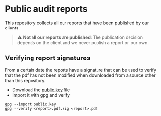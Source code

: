 # Public audit reports
This repository collects all our reports that have been published by our clients.

> :warning: **Not all our reports are published**: The publication decision depends on the client and we never publish a report on our own.

## Verifying report signatures
From a certain date the reports have a signature that can be used to verify that the pdf has not been modified when downloaded from a source other than this repository.

- Download the [public.key](https://github.com/Ackee-Blockchain/public-audit-reports/blob/master/public.key) file
- Import it with gpg and verify

```
gpg --import public.key
gpg --verify <report>.pdf.sig <report>.pdf
```
